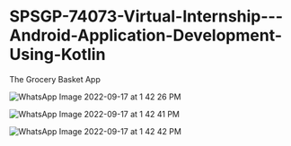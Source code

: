 # SPSGP-74073-Virtual-Internship---Android-Application-Development-Using-Kotlin

The Grocery Basket App 

![WhatsApp Image 2022-09-17 at 1 42 26 PM](https://user-images.githubusercontent.com/83276177/190847403-7613ab29-8d4e-4df9-9b55-0387c3c6d6f8.jpeg)

![WhatsApp Image 2022-09-17 at 1 42 41 PM](https://user-images.githubusercontent.com/83276177/190847398-c6aaf30f-4419-4347-814d-b0d4eedeccbc.jpeg)

![WhatsApp Image 2022-09-17 at 1 42 42 PM](https://user-images.githubusercontent.com/83276177/190847394-95369c5b-e301-478d-9c48-ab0b8210f241.jpeg)
